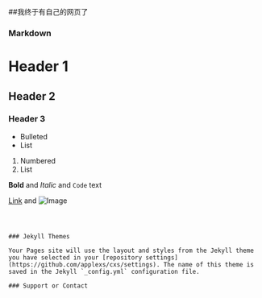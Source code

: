 ##我终于有自己的网页了


### Markdown




# Header 1
## Header 2
### Header 3

- Bulleted
- List

1. Numbered
2. List

**Bold** and _Italic_ and `Code` text

[Link](url) and ![Image](src)
```



### Jekyll Themes

Your Pages site will use the layout and styles from the Jekyll theme you have selected in your [repository settings](https://github.com/applexs/cxs/settings). The name of this theme is saved in the Jekyll `_config.yml` configuration file.

### Support or Contact


